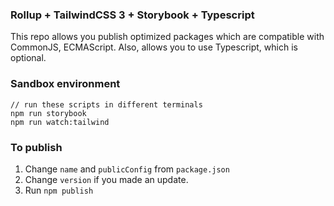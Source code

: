 ### Rollup + TailwindCSS 3 + Storybook + Typescript

This repo allows you publish optimized packages which are compatible with CommonJS, ECMAScript.
Also, allows you to use Typescript, which is optional.

### Sandbox environment

```
// run these scripts in different terminals
npm run storybook
npm run watch:tailwind
```

### To publish

1. Change `name` and `publicConfig` from `package.json`
2. Change `version` if you made an update.
3. Run `npm publish`
